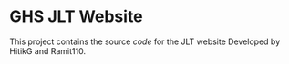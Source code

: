 # GHS JLT Website
This project contains the source *code* for the JLT website Developed by HitikG and Ramit110.
